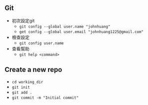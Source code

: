 
## Git
- 初次設定git
  - `git config --global user.name "johnhuang"`
  - `get config --global user.email "johnhuang1225@gmail.com"`
- 檢查設定
  - `git config user.name`
- 查看幫助
  - `git help <command>`
  
## Create a new repo
- `cd working_dir`
- `git init`
- `git add .`
- `git commit -m "Initial commit"`
